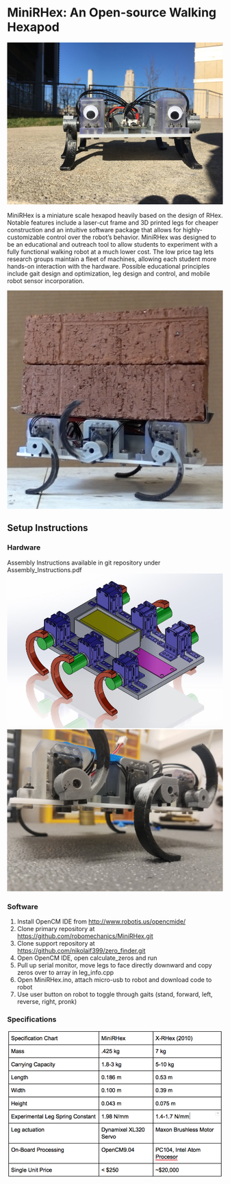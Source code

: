 # MiniRHex: An Open-source Walking Hexapod

![MiniRHex Prototype](Images/mini1.jpg)

MiniRHex is a miniature scale hexapod heavily based on the design of RHex. Notable features include a laser-cut frame and 3D printed legs for cheaper construction and an intuitive software package that allows for highly-customizable control over the robot’s behavior. MiniRHex was designed to be an educational and outreach tool to allow students to experiment with a fully functional walking robot at a much lower cost. The low price tag lets research groups maintain a fleet of machines, allowing each student more hands-on interaction with the hardware. Possible educational principles include gait design and optimization, leg design and control, and mobile robot sensor incorporation.

![Payload Demonstration](Images/Brick_carrying.png)
## Setup Instructions

### Hardware
Assembly Instructions available in git repository under Assembly_Instructions.pdf
![MiniRHex CAD](Images/RHex_Mini.JPG)
![Leg assembly close-up](Images/1.jpg)

### Software
1. Install OpenCM IDE from http://www.robotis.us/opencmide/
2. Clone primary repository at https://github.com/robomechanics/MiniRHex.git
3. Clone support repository at https://github.com/nikolaif399/zero_finder.git
4. Open OpenCM IDE, open calculate_zeros and run
5. Pull up serial monitor, move legs to face directly downward and copy zeros over to array in leg_info.cpp
6. Open MiniRHex.ino, attach micro-usb to robot and download code to robot
7. Use user button on robot to toggle through gaits (stand, forward, left, reverse, right, pronk)

### Specifications
![MiniRHex Specifications](Images/Spec_Chart.png)





